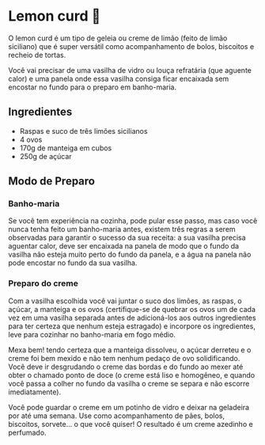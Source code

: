 # Lemon curd :lemon:

O lemon curd é um tipo de geleia ou creme de limão (feito de limão siciliano) que é super versátil como acompanhamento de bolos, biscoitos e recheio de tortas.

Você vai precisar de uma vasilha de vidro ou louça refratária (que aguente calor) e uma panela onde essa vasilha consiga ficar encaixada sem encostar no fundo para o preparo em banho-maria.

## Ingredientes

- Raspas e suco de três limões sicilianos
- 4 ovos
- 170g de manteiga em cubos
- 250g de açúcar

## Modo de Preparo

### Banho-maria

Se você tem experiência na cozinha, pode pular esse passo, mas caso você nunca tenha feito um banho-maria antes, existem três regras a serem observadas para garantir o sucesso da sua receita: a sua vasilha precisa aguentar calor, deve ser encaixada na panela de modo que o fundo da vasilha não esteja muito perto do fundo da panela, e a água na panela não pode encostar no fundo da sua vasilha.

### Preparo do creme

Com a vasilha escolhida você vai juntar o suco dos limões, as raspas, o açúcar, a manteiga e os ovos (certifique-se de quebrar os ovos um de cada vez em uma vasilha separada antes de adicioná-los aos outros ingredientes para ter certeza que nenhum esteja estragado) e incorpore os ingredientes, leve para cozinhar no banho-maria em fogo médio.

Mexa bem! tendo certeza que a manteiga dissolveu, o açúcar derreteu e o creme foi bem mexido e não tem nenhum pedaço de ovo solidificando. Você deve ir desgrudando o creme das bordas e do fundo ao mexer até obter o chamado ponto de doce (o creme está liso e homogêneo, e quando você passa a colher no fundo da vasilha o creme se separa e não escorre imediatamente).

Você pode guardar o creme em um potinho de vidro e deixar na geladeira por até uma semana. Use como acompanhamento de pães, bolos, biscoitos, sorvete... o que você quiser! O resultado é um creme azedinho e perfumado.
